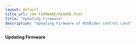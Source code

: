 ```yaml
---
layout: default
title_url: /04_FIRMWARE/README.html
title: "Updating Firmware"
description: "Updating Firmware of ROSRider control card"
---
```


**Updating Firmware**
